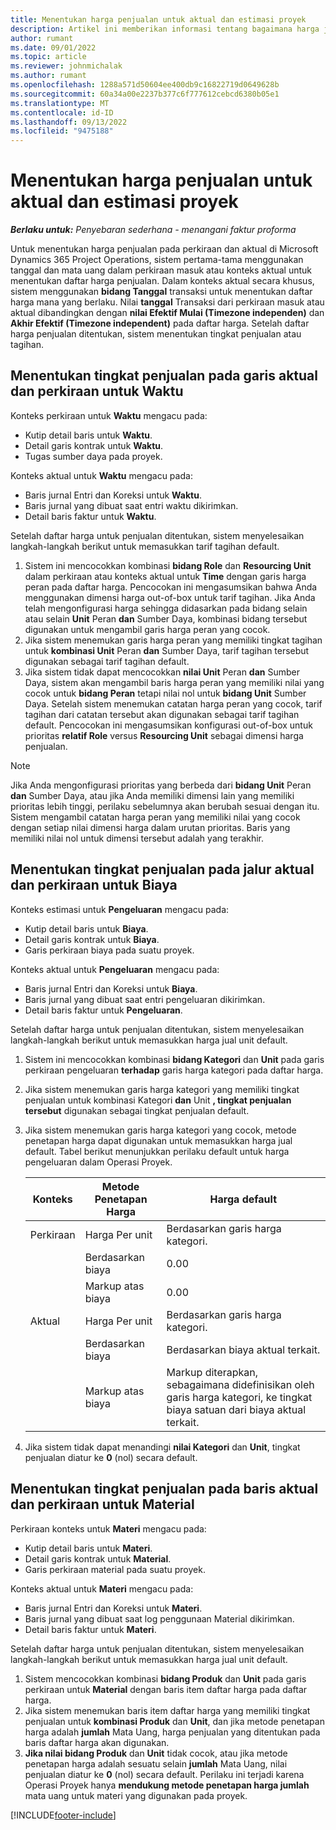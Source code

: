 ```yaml
---
title: Menentukan harga penjualan untuk aktual dan estimasi proyek
description: Artikel ini memberikan informasi tentang bagaimana harga jual untuk perkiraan dan aktual proyek ditentukan.
author: rumant
ms.date: 09/01/2022
ms.topic: article
ms.reviewer: johnmichalak
ms.author: rumant
ms.openlocfilehash: 1288a571d50604ee400db9c16822719d0649628b
ms.sourcegitcommit: 60a34a00e2237b377c6f777612cebcd6380b05e1
ms.translationtype: MT
ms.contentlocale: id-ID
ms.lasthandoff: 09/13/2022
ms.locfileid: "9475188"
---
```

# <a name="determine-sales-prices-for-project-estimates-and-actuals"></a>Menentukan harga penjualan untuk aktual dan estimasi proyek

_**Berlaku untuk:** Penyebaran sederhana - menangani faktur proforma_

Untuk menentukan harga penjualan pada perkiraan dan aktual di Microsoft Dynamics 365 Project Operations, sistem pertama-tama menggunakan tanggal dan mata uang dalam perkiraan masuk atau konteks aktual untuk menentukan daftar harga penjualan. Dalam konteks aktual secara khusus, sistem menggunakan **bidang Tanggal** transaksi untuk menentukan daftar harga mana yang berlaku. Nilai **tanggal** Transaksi dari perkiraan masuk atau aktual dibandingkan dengan **nilai Efektif Mulai (Timezone independen)** dan **Akhir Efektif (Timezone independent)** pada daftar harga. Setelah daftar harga penjualan ditentukan, sistem menentukan tingkat penjualan atau tagihan.

## <a name="determining-sales-rates-on-actual-and-estimate-lines-for-time"></a>Menentukan tingkat penjualan pada garis aktual dan perkiraan untuk Waktu

Konteks perkiraan untuk **Waktu** mengacu pada:

- Kutip detail baris untuk **Waktu**.
- Detail garis kontrak untuk **Waktu**.
- Tugas sumber daya pada proyek.

Konteks aktual untuk **Waktu** mengacu pada:

- Baris jurnal Entri dan Koreksi untuk **Waktu**.
- Baris jurnal yang dibuat saat entri waktu dikirimkan.
- Detail baris faktur untuk **Waktu**. 

Setelah daftar harga untuk penjualan ditentukan, sistem menyelesaikan langkah-langkah berikut untuk memasukkan tarif tagihan default.

1. Sistem ini mencocokkan kombinasi **bidang Role** dan **Resourcing Unit** dalam perkiraan atau konteks aktual untuk **Time** dengan garis harga peran pada daftar harga. Pencocokan ini mengasumsikan bahwa Anda menggunakan dimensi harga out-of-box untuk tarif tagihan. Jika Anda telah mengonfigurasi harga sehingga didasarkan pada bidang selain atau selain **Unit** Peran **dan** Sumber Daya, kombinasi bidang tersebut digunakan untuk mengambil garis harga peran yang cocok.
1. Jika sistem menemukan garis harga peran yang memiliki tingkat tagihan untuk **kombinasi Unit** Peran **dan** Sumber Daya, tarif tagihan tersebut digunakan sebagai tarif tagihan default.
1. Jika sistem tidak dapat mencocokkan **nilai Unit** Peran **dan** Sumber Daya, sistem akan mengambil baris harga peran yang memiliki nilai yang cocok untuk **bidang Peran** tetapi nilai nol untuk **bidang Unit** Sumber Daya. Setelah sistem menemukan catatan harga peran yang cocok, tarif tagihan dari catatan tersebut akan digunakan sebagai tarif tagihan default. Pencocokan ini mengasumsikan konfigurasi out-of-box untuk prioritas **relatif Role** versus **Resourcing Unit** sebagai dimensi harga penjualan.

> [!NOTE]
> Jika Anda mengonfigurasi prioritas yang berbeda dari **bidang Unit** Peran **dan** Sumber Daya, atau jika Anda memiliki dimensi lain yang memiliki prioritas lebih tinggi, perilaku sebelumnya akan berubah sesuai dengan itu. Sistem mengambil catatan harga peran yang memiliki nilai yang cocok dengan setiap nilai dimensi harga dalam urutan prioritas. Baris yang memiliki nilai nol untuk dimensi tersebut adalah yang terakhir.

## <a name="determining-sales-rates-on-actual-and-estimate-lines-for-expense"></a>Menentukan tingkat penjualan pada jalur aktual dan perkiraan untuk Biaya

Konteks estimasi untuk **Pengeluaran** mengacu pada:

- Kutip detail baris untuk **Biaya**.
- Detail garis kontrak untuk **Biaya**.
- Garis perkiraan biaya pada suatu proyek.

Konteks aktual untuk **Pengeluaran** mengacu pada:

- Baris jurnal Entri dan Koreksi untuk **Biaya**.
- Baris jurnal yang dibuat saat entri pengeluaran dikirimkan.
- Detail baris faktur untuk **Pengeluaran**. 

Setelah daftar harga untuk penjualan ditentukan, sistem menyelesaikan langkah-langkah berikut untuk memasukkan harga jual unit default.

1. Sistem ini mencocokkan kombinasi **bidang Kategori** dan **Unit** pada garis perkiraan pengeluaran **terhadap** garis harga kategori pada daftar harga.
1. Jika sistem menemukan garis harga kategori yang memiliki tingkat penjualan untuk kombinasi Kategori **dan** Unit **, tingkat penjualan tersebut** digunakan sebagai tingkat penjualan default.
1. Jika sistem menemukan garis harga kategori yang cocok, metode penetapan harga dapat digunakan untuk memasukkan harga jual default. Tabel berikut menunjukkan perilaku default untuk harga pengeluaran dalam Operasi Proyek.

    | Konteks | Metode Penetapan Harga | Harga default |
    | --- | --- | --- |
    | Perkiraan | Harga Per unit | Berdasarkan garis harga kategori. |
    |        | Berdasarkan biaya | 0.00 |
    |        | Markup atas biaya | 0.00 |
    | Aktual | Harga Per unit | Berdasarkan garis harga kategori. |
    |        | Berdasarkan biaya | Berdasarkan biaya aktual terkait. |
    |        | Markup atas biaya | Markup diterapkan, sebagaimana didefinisikan oleh garis harga kategori, ke tingkat biaya satuan dari biaya aktual terkait. |

1. Jika sistem tidak dapat menandingi **nilai Kategori** dan **Unit**, tingkat penjualan diatur ke **0** (nol) secara default.

## <a name="determining-sales-rates-on-actual-and-estimate-lines-for-material"></a>Menentukan tingkat penjualan pada baris aktual dan perkiraan untuk Material

Perkiraan konteks untuk **Materi** mengacu pada:

- Kutip detail baris untuk **Materi**.
- Detail garis kontrak untuk **Material**.
- Garis perkiraan material pada suatu proyek.

Konteks aktual untuk **Materi** mengacu pada:

- Baris jurnal Entri dan Koreksi untuk **Materi**.
- Baris jurnal yang dibuat saat log penggunaan Material dikirimkan.
- Detail baris faktur untuk **Materi**. 

Setelah daftar harga untuk penjualan ditentukan, sistem menyelesaikan langkah-langkah berikut untuk memasukkan harga jual unit default.

1. Sistem mencocokkan kombinasi **bidang Produk** dan **Unit** pada garis perkiraan untuk **Material** dengan baris item daftar harga pada daftar harga.
1. Jika sistem menemukan baris item daftar harga yang memiliki tingkat penjualan untuk **kombinasi Produk** dan **Unit**, dan jika metode penetapan harga adalah **jumlah** Mata Uang, harga penjualan yang ditentukan pada baris daftar harga akan digunakan. 
1. **Jika nilai bidang Produk** dan **Unit** tidak cocok, atau jika metode penetapan harga adalah sesuatu selain **jumlah** Mata Uang, nilai penjualan diatur ke **0** (nol) secara default. Perilaku ini terjadi karena Operasi Proyek hanya **mendukung metode penetapan harga jumlah** mata uang untuk materi yang digunakan pada proyek.

[!INCLUDE[footer-include](../../includes/footer-banner.md)]
